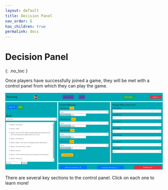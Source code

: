 ```yaml
---
layout: default
title: Decision Panel
nav_order: 6
has_children: true
permalink: docs
---
```


# Decision Panel
{: .no_toc }

Once players have successfully joined a game, they will be met with a control panel from which they can play the game.

![Control Panel](https://github.com/CodyCodingCode/Covid-35/blob/gh-pages/assets/images/Control_panel.jpg?raw=true)


There are several key sections to the control panel. Click on each one to learn more!
